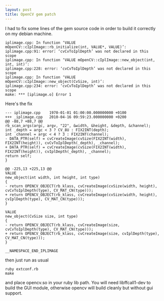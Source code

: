 ```yaml
---
layout: post
title: OpenCV gem patch
---
```

I had to fix some lines of the gem source code in order to build it correctly on my debian machine.

    iplimage.cpp: In function ‘VALUE mOpenCV::cIplImage::rb_initialize(int, VALUE*, VALUE)’:
    iplimage.cpp:91: error: ‘cvCvToIplDepth’ was not declared in this scope
    iplimage.cpp: In function ‘VALUE mOpenCV::cIplImage::new_object(int, int, int)’:
    iplimage.cpp:228: error: ‘cvCvToIplDepth’ was not declared in this scope
    iplimage.cpp: In function ‘VALUE mOpenCV::cIplImage::new_object(CvSize, int)’:
    iplimage.cpp:234: error: ‘cvCvToIplDepth’ was not declared in this scope
    make: *** [iplimage.o] Error 1

Here's the fix

    --- iplimage.cpp	1970-01-01 01:00:00.000000000 +0100 
    +++ _iplimage.cpp	2010-04-16 09:59:23.000000000 +0200 
    @@ -88,7 +88,7 @@ 
    rb_scan_args(argc, argv, "22", &width, &height, &depth, &channel); 
    int _depth = argc < 3 ? CV_8U : FIX2INT(depth); 
    int _channel = argc < 4 ? 3 : FIX2INT(channel); 
    - DATA_PTR(self) = cvCreateImage(cvSize(FIX2INT(width), FIX2INT(height)), cvCvToIplDepth(_depth), _channel); 
    + DATA_PTR(self) = cvCreateImage(cvSize(FIX2INT(width), FIX2INT(height)), cvIplDepth(_depth), _channel); 
    return self; 
    } 
    
    @@ -225,13 +225,13 @@ 
    VALUE 
    new_object(int width, int height, int type) 
    { 
    - return OPENCV_OBJECT(rb_klass, cvCreateImage(cvSize(width, height), cvCvToIplDepth(type), CV_MAT_CN(type))); 
    + return OPENCV_OBJECT(rb_klass, cvCreateImage(cvSize(width, height), cvIplDepth(type), CV_MAT_CN(type))); 
    } 
    
    VALUE 
    new_object(CvSize size, int type) 
    { 
    - return OPENCV_OBJECT(rb_klass, cvCreateImage(size, cvCvToIplDepth(type), CV_MAT_CN(type))); 
    + return OPENCV_OBJECT(rb_klass, cvCreateImage(size, cvIplDepth(type), CV_MAT_CN(type))); 
    } 
    
    __NAMESPACE_END_IPLIMAGE 

then just run as usual

    ruby extconf.rb 
    make
    
and place opencv.so in your ruby lib path. You will need libffcall1-dev to build the GUI module, otherwise opencv will build cleanly but without gui support.
